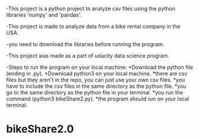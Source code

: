 -This project is a python project to analyze csv files using the python libraries 'numpy' and 'pandas'.

-This project is made to analyze data from a bike rental company in the USA.

-you need to download the libraries before running the program.

-This project was made as a part of udacity data science program.


-Steps to run the program on your local machine:
  *Download the python file (ending in .py).
  *Download python3 on your local machine.
  *there are csv files but they aren't in the repo, you can just use your own csv files.
  *you have to include the csv files in the same directory as the python file.
  *you go to the same directory as the python file in your terminal.
  *you run the command (python3 bikeShare2.py).
  *the program should run on your local terminal.


# bikeShare2.0

